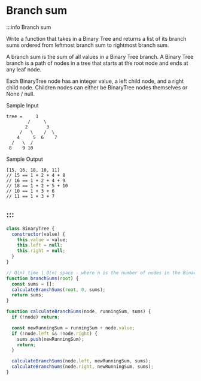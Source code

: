 # Branch sum

:::info Branch sum

Write a function that takes in a Binary Tree and returns a list of its branch sums ordered from leftmost branch sum to rightmost branch sum.

A branch sum is the sum of all values in a Binary Tree branch. A Binary Tree branch is a path of nodes in a tree that starts at the root node and ends at any leaf node.

Each BinaryTree node has an integer value, a left child node, and a right child node. Children nodes can either be BinaryTree nodes themselves or None / null.

Sample Input
```
tree =     1
        /     \
       2       3
     /   \    /  \
    4     5  6    7
  /   \  /
 8    9 10
```

Sample Output
```
[15, 16, 18, 10, 11]
// 15 == 1 + 2 + 4 + 8
// 16 == 1 + 2 + 4 + 9
// 18 == 1 + 2 + 5 + 10
// 10 == 1 + 3 + 6
// 11 == 1 + 3 + 7
```
:::
---

```js title="Solution 1"
class BinaryTree {
  constructor(value) {
    this.value = value;
    this.left = null;
    this.right = null;
  }
}

// O(n) time | O(n) space - where n is the number of nodes in the Binary Tree
function branchSums(root) {
  const sums = [];
  calculateBranchSums(root, 0, sums);
  return sums;
}

function calculateBranchSums(node, runningSum, sums) {
  if (!node) return;

  const newRunningSum = runningSum + node.value;
  if (!node.left && !node.right) {
    sums.push(newRunningSum);
    return;
  }

  calculateBranchSums(node.left, newRunningSum, sums);
  calculateBranchSums(node.right, newRunningSum, sums);
}
```